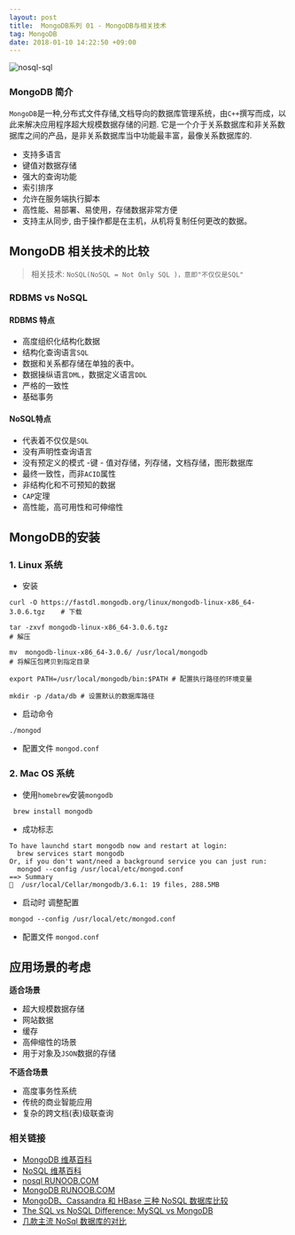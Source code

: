 ```yaml
---
layout: post
title:  MongoDB系列 01 - MongoDB与相关技术
tag: MongoDB
date: 2018-01-10 14:22:50 +09:00
---
```


![nosql-sql](http://p3q1ykanf.bkt.clouddn.com/201806/nosql-sql.jpeg)

### MongoDB 简介

`MongoDB`是一种,分布式文件存储,文档导向的数据库管理系统，由`C++`撰写而成，以此来解决应用程序超大规模数据存储的问题. 它是一个介于关系数据库和非关系数据库之间的产品，是非关系数据库当中功能最丰富，最像关系数据库的. 

* 支持多语言
* 键值对数据存储
* 强大的查询功能
* 索引排序
* 允许在服务端执行脚本
* 高性能、易部署、易使用，存储数据非常方便
* 支持主从同步, 由于操作都是在主机，从机将复制任何更改的数据。


## MongoDB 相关技术的比较

> 相关技术: `NoSQL(NoSQL = Not Only SQL )，意即"不仅仅是SQL" `

### RDBMS vs NoSQL  

#### RDBMS 特点

- 高度组织化结构化数据 
- 结构化查询语言`SQL`
- 数据和关系都存储在单独的表中。 
- 数据操纵语言`DML`，数据定义语言`DDL` 
- 严格的一致性
- 基础事务

#### NoSQL特点

- 代表着不仅仅是`SQL`
- 没有声明性查询语言
- 没有预定义的模式
-键 - 值对存储，列存储，文档存储，图形数据库
- 最终一致性，而非`ACID`属性
- 非结构化和不可预知的数据
- `CAP`定理 
- 高性能，高可用性和可伸缩性
 

## MongoDB的安装

### 1. Linux 系统 

* 安装

```shell
curl -O https://fastdl.mongodb.org/linux/mongodb-linux-x86_64-3.0.6.tgz    # 下载

tar -zxvf mongodb-linux-x86_64-3.0.6.tgz                                   # 解压

mv  mongodb-linux-x86_64-3.0.6/ /usr/local/mongodb                         # 将解压包拷贝到指定目录

export PATH=/usr/local/mongodb/bin:$PATH # 配置执行路径的环境变量

mkdir -p /data/db # 设置默认的数据库路径
```

* 启动命令

```shell
./mongod
```
 

*  配置文件 `mongod.conf`




### 2. Mac OS 系统

* 使用`homebrew`安装`mongodb`

```shell
 brew install mongodb
```

* 成功标志

```
To have launchd start mongodb now and restart at login:
  brew services start mongodb
Or, if you don't want/need a background service you can just run:
  mongod --config /usr/local/etc/mongod.conf
==> Summary
🍺  /usr/local/Cellar/mongodb/3.6.1: 19 files, 288.5MB
```   

* 启动时 调整配置

```shell
mongod --config /usr/local/etc/mongod.conf
```
 
*  配置文件 `mongod.conf`


## 应用场景的考虑

**适合场景**

* 超大规模数据存储
* 网站数据
* 缓存
* 高伸缩性的场景
* 用于对象及`JSON`数据的存储

**不适合场景**

* 高度事务性系统
* 传统的商业智能应用
* 复杂的跨文档(表)级联查询

### 相关链接

* [MongoDB 维基百科](https://zh.wikipedia.org/zh-hans/MongoDB)
* [NoSQL 维基百科](https://zh.wikipedia.org/wiki/NoSQL)
* [nosql RUNOOB.COM](http://www.runoob.com/mongodb/nosql.html)
* [MongoDB RUNOOB.COM](http://www.runoob.com/mongodb/mongodb-tutorial.html)
* [MongoDB、Cassandra 和 HBase 三种 NoSQL 数据库比较](http://blog.jobbole.com/91923/)
* [The SQL vs NoSQL Difference: MySQL vs MongoDB](https://medium.com/xplenty-blog/the-sql-vs-nosql-difference-mysql-vs-mongodb-32c9980e67b2)
* [几款主流 NoSql 数据库的对比](https://www.cnblogs.com/vajoy/p/5471308.html)


